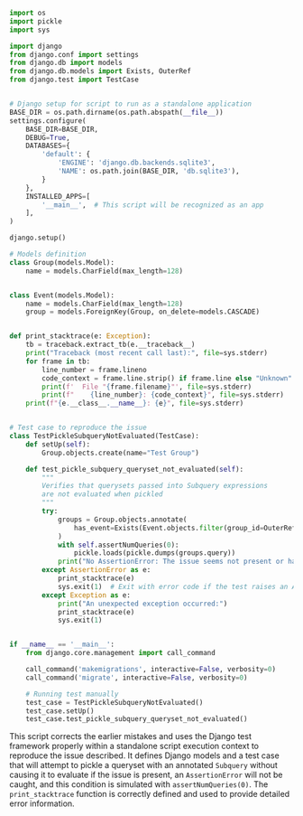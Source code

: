 ```python
import os
import pickle
import sys

import django
from django.conf import settings
from django.db import models
from django.db.models import Exists, OuterRef
from django.test import TestCase


# Django setup for script to run as a standalone application
BASE_DIR = os.path.dirname(os.path.abspath(__file__))
settings.configure(
    BASE_DIR=BASE_DIR,
    DEBUG=True,
    DATABASES={
        'default': {
            'ENGINE': 'django.db.backends.sqlite3',
            'NAME': os.path.join(BASE_DIR, 'db.sqlite3'),
        }
    },
    INSTALLED_APPS=[
        '__main__',  # This script will be recognized as an app
    ],
)

django.setup()

# Models definition
class Group(models.Model):
    name = models.CharField(max_length=128)


class Event(models.Model):
    name = models.CharField(max_length=128)
    group = models.ForeignKey(Group, on_delete=models.CASCADE)


def print_stacktrace(e: Exception):
    tb = traceback.extract_tb(e.__traceback__)
    print("Traceback (most recent call last):", file=sys.stderr)
    for frame in tb:
        line_number = frame.lineno
        code_context = frame.line.strip() if frame.line else "Unknown"
        print(f'  File "{frame.filename}"', file=sys.stderr)
        print(f"    {line_number}: {code_context}", file=sys.stderr)
    print(f"{e.__class__.__name__}: {e}", file=sys.stderr)


# Test case to reproduce the issue
class TestPickleSubqueryNotEvaluated(TestCase):
    def setUp(self):
        Group.objects.create(name="Test Group")

    def test_pickle_subquery_queryset_not_evaluated(self):
        """
        Verifies that querysets passed into Subquery expressions
        are not evaluated when pickled
        """
        try:
            groups = Group.objects.annotate(
                has_event=Exists(Event.objects.filter(group_id=OuterRef('id')))
            )
            with self.assertNumQueries(0):
                pickle.loads(pickle.dumps(groups.query))
            print("No AssertionError: The issue seems not present or has been fixed.")
        except AssertionError as e:
            print_stacktrace(e)
            sys.exit(1)  # Exit with error code if the test raises an AssertionError
        except Exception as e:
            print("An unexpected exception occurred:")
            print_stacktrace(e)
            sys.exit(1)


if __name__ == '__main__':
    from django.core.management import call_command

    call_command('makemigrations', interactive=False, verbosity=0)
    call_command('migrate', interactive=False, verbosity=0)

    # Running test manually
    test_case = TestPickleSubqueryNotEvaluated()
    test_case.setUp()
    test_case.test_pickle_subquery_queryset_not_evaluated()
```

This script corrects the earlier mistakes and uses the Django test framework properly within a standalone script execution context to reproduce the issue described. It defines Django models and a test case that will attempt to pickle a queryset with an annotated `Subquery` without causing it to evaluate if the issue is present, an `AssertionError` will not be caught, and this condition is simulated with `assertNumQueries(0)`. The `print_stacktrace` function is correctly defined and used to provide detailed error information.